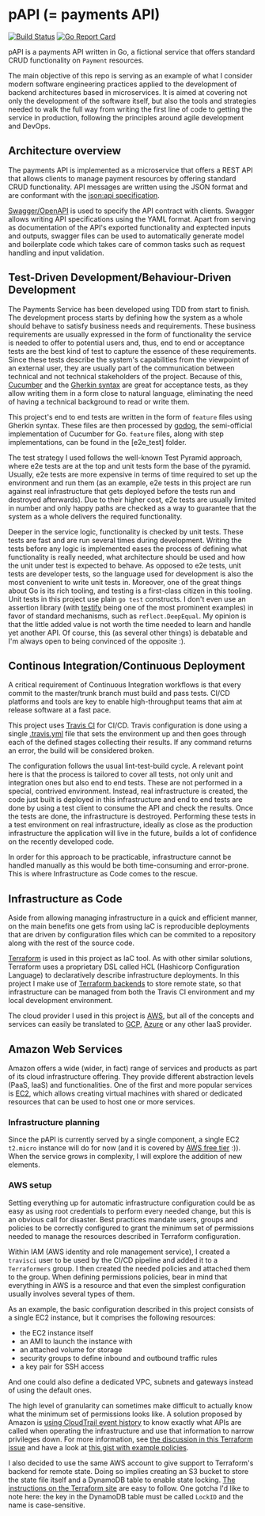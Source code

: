 # pAPI (= payments API)

[![Build Status](https://travis-ci.org/volmedo/pAPI.svg?branch=master)][travis]
[![Go Report Card](https://goreportcard.com/badge/github.com/volmedo/pAPI)][go_report]

[travis]: https://travis-ci.org/volmedo/pAPI
[go_report]: https://goreportcard.com/report/github.com/volmedo/pAPI

pAPI is a payments API written in Go, a fictional service that offers standard CRUD functionality on `Payment` resources.

The main objective of this repo is serving as an example of what I consider modern software engineering practices applied to the development of backend architectures based in microservices. It is aimed at covering not only the development of the software itself, but also the tools and strategies needed to walk the full way from writing the first line of code to getting the service in production, following the principles around agile development and DevOps.

## Architecture overview

The payments API is implemented as a microservice that offers a REST API that allows clients to manage payment resources by offering standard CRUD functionality. API messages are written using the JSON format and are conformant with the [json:api specification](https://jsonapi.org/).

[Swagger/OpenAPI](https://swagger.io/) is used to specify the API contract with clients. Swagger allows writing API specifications using the YAML format. Apart from serving as documentation of the API's exported functionality and exptected inputs and outputs, swagger files can be used to automatically generate model and boilerplate code which takes care of common tasks such as request handling and input validation.

## Test-Driven Development/Behaviour-Driven Development

The Payments Service has been developed using TDD from start to finish. The development process starts by defining how the system as a whole should behave to satisfy business needs and requirements. These business requirements are usually expressed in the form of functionality the service is needed to offer to potential users and, thus, end to end or acceptance tests are the best kind of test to capture the essence of these requirements. Since these tests describe the system's capabilities from the viewpoint of an external user, they are usually part of the communication between technical and not technical stakeholders of the project. Because of this, [Cucumber](https://cucumber.io/) and the [Gherkin syntax](https://cucumber.io/docs/gherkin/) are great for acceptance tests, as they allow writing them in a form close to natural language, eliminating the need of having a technical background to read or write them.

This project's end to end tests are written in the form of `feature` files using Gherkin syntax. These files are then processed by [godog](https://github.com/DATA-DOG/godog), the semi-official implementation of Cucumber for Go. `feature` files, along with step implementations, can be found in the [e2e_test] folder.

The test strategy I used follows the well-known Test Pyramid approach, where e2e tests are at the top and unit tests form the base of the pyramid. Usually, e2e tests are more expensive in terms of time required to set up the environment and run them (as an example, e2e tests in this project are run against real infrastructure that gets deployed before the tests run and destroyed afterwards). Due to their higher cost, e2e tests are usually limited in number and only happy paths are checked as a way to guarantee that the system as a whole delivers the required functionality.

Deeper in the service logic, functionality is checked by unit tests. These tests are fast and are run several times during development. Writing the tests before any logic is implemented eases the process of defining what functionality is really needed, what architecture should be used and how the unit under test is expected to behave. As opposed to e2e tests, unit tests are developer tests, so the language used for development is also the most convenient to write unit tests in. Moreover, one of the great things about Go is its rich tooling, and testing is a first-class citizen in this tooling. Unit tests in this project use plain `go test` constructs. I don't even use an assertion library (with [testify](https://github.com/stretchr/testify) being one of the most prominent examples) in favor of standard mechanisms, such as `reflect.DeepEqual`. My opinion is that the little added value is not worth the time needed to learn and handle yet another API. Of course, this (as several other things) is debatable and I'm always open to being convinced of the opposite :).

## Continous Integration/Continuous Deployment

A critical requirement of Continuous Integration workflows is that every commit to the master/trunk branch must build and pass tests. CI/CD platforms and tools are key to enable high-throughput teams that aim at release software at a fast pace.

This project uses [Travis CI](https://travis-ci.org) for CI/CD. Travis configuration is done using a single [.travis.yml](.travis.yml) file that sets the environment up and then goes through each of the defined stages collecting their results. If any command returns an error, the build will be considered broken.

The configuration follows the usual lint-test-build cycle. A relevant point here is that the process is tailored to cover all tests, not only unit and integration ones but also end to end tests. These are not performed in a special, contrived environment. Instead, real infrastructure is created, the code just built is deployed in this infrastructure and end to end tests are done by using a test client to consume the API and check the results. Once the tests are done, the infrastructure is destroyed. Performing these tests in a test environment on real infrastructure, ideally as close as the production infrastructure the application will live in the future, builds a lot of confidence on the recently developed code.

In order for this approach to be practicable, infrastructure cannot be handled manually as this would be both time-consuming and error-prone. This is where Infrastructure as Code comes to the rescue.

## Infrastructure as Code

Aside from allowing managing infrastructure in a quick and efficient manner, on the main benefits one gets from using IaC is reproducible deployments that are driven by configuration files which can be commited to a repository along with the rest of the source code.

[Terraform](https://www.terraform.io/) is used in this project as IaC tool. As with other similar solutions, Terraform uses a proprietary DSL called HCL (Hashicorp Configuration Language) to declaratively describe infrastructure deployments. In this project I make use of [Terraform backends](https://www.terraform.io/docs/backends/) to store remote state, so that infrastructure can be managed from both the Travis CI environment and my local development environment.

The cloud provider I used in this project is [AWS](https://aws.amazon.com/), but all of the concepts and services can easily be translated to [GCP](https://cloud.google.com/), [Azure](https://azure.microsoft.com/) or any other IaaS provider.

## Amazon Web Services

Amazon offers a wide (wider, in fact) range of services and products as part of its cloud infrastructure offering. They provide different abstraction levels (PaaS, IaaS) and functionalities. One of the first and more popular services is [EC2](https://aws.amazon.com/ec2/), which allows creating virtual machines with shared or dedicated resources that can be used to host one or more services.

### Infrastructure planning

Since the pAPI is currently served by a single component, a single EC2 `t2.micro` instance will do for now (and it is covered by [AWS free tier](https://aws.amazon.com/free/) :)). When the service grows in complexity, I will explore the addition of new elements.

### AWS setup

Setting everything up for automatic infrastructure configuration could be as easy as using root credentials to perform every needed change, but this is an obvious call for disaster. Best practices mandate users, groups and policies to be correctly configured to grant the minimum set of permissions needed to manage the resources described in Terraform configuration.

Within IAM (AWS identity and role management service), I created a `travisci` user to be used by the CI/CD pipeline and added it to a `Terraformers` group. I then created the needed policies and attached them to the group. When defining permissions policies, bear in mind that everything in AWS is a resource and that even the simplest configuration usually involves several types of them.

As an example, the basic configuration described in this project consists of a single EC2 instance, but it comprises the following resources:

- the EC2 instance itself
- an AMI to launch the instance with
- an attached volume for storage
- security groups to define inbound and outbound traffic rules
- a key pair for SSH access

And one could also define a dedicated VPC, subnets and gateways instead of using the default ones.

The high level of granularity can sometimes make difficult to actually know what the minimum set of permissions looks like. A solution proposed by Amazon is [using CloudTrail event history](https://docs.aws.amazon.com/IAM/latest/UserGuide/best-practices.html#grant-least-privilege) to know exactly what APIs are called when operating the infrastructure and use that information to narrow privileges down. For more information, see [the discussion in this Terraform issue](https://github.com/hashicorp/terraform/issues/2834) and have a look at [this gist with example policies](https://gist.github.com/arsdehnel/70e292467ced2a39f472ddca44629c08).

I also decided to use the same AWS account to give support to Terraform's backend for remote state. Doing so implies creating an S3 bucket to store the state file itself and a DynamoDB table to enable state locking. [The instructions on the Terraform site](https://www.terraform.io/docs/backends/types/s3.html) are easy to follow. One gotcha I'd like to note here: the key in the DynamoDB table must be called `LockID` and the name is case-sensitive.
